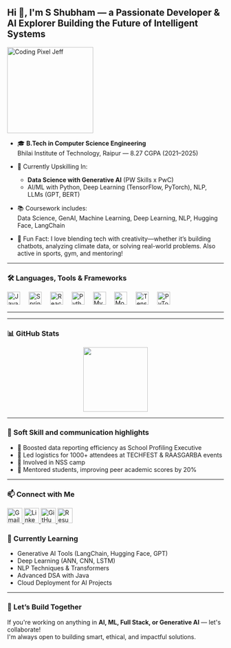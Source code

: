 <div align="left" style="display: flex; align-items: center; justify-content: space-between; flex-wrap: wrap;">
  <div>
    <h2>Hi 👋, I'm S Shubham — a Passionate Developer & AI Explorer Building the Future of Intelligent Systems</h2>
  </div>
  <div>
    <img src="https://media3.giphy.com/media/v1.Y2lkPTc5MGI3NjExN2k1Z2lhajhjMWY1eDFhaWc1cGlrejA3bXlhd2w2dGU0dHFoMmFyaCZlcD12MV9pbnRlcm5hbF9naWZfYnlfaWQmY3Q9Zw/OumCa12QC9CIvBe2c1/giphy.gif" alt="Coding Pixel Jeff" width="200" />
  </div>
</div>

- 🎓 **B.Tech in Computer Science Engineering**  
  Bhilai Institute of Technology, Raipur — 8.27 CGPA (2021–2025)

- 🧠 Currently Upskilling In:
  - **Data Science with Generative AI** (PW Skills x PwC)
  - AI/ML with Python, Deep Learning (TensorFlow, PyTorch), NLP, LLMs (GPT, BERT)

- 📚 Coursework includes:  
  Data Science, GenAI, Machine Learning, Deep Learning, NLP, Hugging Face, LangChain

- 🧩 Fun Fact: I love blending tech with creativity—whether it’s building chatbots, analyzing climate data, or solving real-world problems. Also active in sports, gym, and mentoring!

---

### 🛠️ Languages, Tools & Frameworks

<div align="left">
  <img src="https://cdn.jsdelivr.net/gh/devicons/devicon/icons/java/java-original.svg" height="30" alt="Java" />
  <img width="12" />
  <img src="https://cdn.jsdelivr.net/gh/devicons/devicon/icons/spring/spring-original.svg" height="30" alt="Spring Boot" />
  <img width="12" />
  <img src="https://cdn.jsdelivr.net/gh/devicons/devicon/icons/react/react-original.svg" height="30" alt="React" />
  <img width="12" />
  <img src="https://cdn.jsdelivr.net/gh/devicons/devicon/icons/python/python-original.svg" height="30" alt="Python" />
  <img width="12" />
  <img src="https://cdn.jsdelivr.net/gh/devicons/devicon/icons/mysql/mysql-original.svg" height="30" alt="MySQL" />
  <img width="12" />
  <img src="https://cdn.jsdelivr.net/gh/devicons/devicon/icons/mongodb/mongodb-original.svg" height="30" alt="MongoDB" />
  <img width="12" />
  <img src="https://cdn.jsdelivr.net/gh/devicons/devicon/icons/tensorflow/tensorflow-original.svg" height="30" alt="TensorFlow" />
  <img width="12" />
  <img src="https://cdn.jsdelivr.net/gh/devicons/devicon/icons/pytorch/pytorch-original.svg" height="30" alt="PyTorch" />
</div>

---


---

### 📊 GitHub Stats

<div align="center">

  <img src="https://github-readme-stats.vercel.app/api/top-langs/?username=SShubham1111&layout=compact&theme=dracula" height="150" />
</div>

---

### 💼 Soft Skill and communication highlights

- 🔹 Boosted data reporting efficiency as School Profiling Executive  
- 🔹 Led logistics for 1000+ attendees at TECHFEST & RAASGARBA events 
- 🔹 Involved in NSS camp 
- 🔹 Mentored students, improving peer academic scores by 20%

---

### 📫 Connect with Me

<div align="left">
  <a href="mailto:sshubham22062003@gmail.com" target="_blank">
    <img src="https://img.shields.io/static/v1?message=Gmail&logo=gmail&color=D14836&style=for-the-badge" height="35" alt="Gmail" />
  </a>
  <a href="https://www.linkedin.com/in/s-shubham-317359229" target="_blank">
    <img src="https://img.shields.io/static/v1?message=LinkedIn&logo=linkedin&color=0077B5&style=for-the-badge" height="35" alt="LinkedIn" />
  </a>
  <a href="https://github.com/SShubham1111" target="_blank">
    <img src="https://img.shields.io/static/v1?message=GitHub&logo=github&color=181717&style=for-the-badge" height="35" alt="GitHub" />
  </a>
  <a href="https://your-resume-hosting.com/S_Shubham@resume.pdf" target="_blank">
    <img src="https://img.shields.io/static/v1?message=Resume&logo=adobeacrobatreader&color=FF0000&style=for-the-badge" height="35" alt="Resume" />
  </a>
</div>


### 🧠 Currently Learning

- Generative AI Tools (LangChain, Hugging Face, GPT)
- Deep Learning (ANN, CNN, LSTM)
- NLP Techniques & Transformers
- Advanced DSA with Java
- Cloud Deployment for AI Projects

---

### 🚀 Let’s Build Together

If you're working on anything in **AI, ML, Full Stack, or Generative AI** — let's collaborate!  
I'm always open to building smart, ethical, and impactful solutions.






